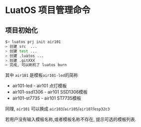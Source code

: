 # LuatOS 项目管理命令

## 项目初始化

```bash
$> luatos prj init air101
> 创建 src  ...
> 创建 test ...
> 创建 .luatos ...
> 创建 .gitXXX
> 完成, 可以刷机了 luatos burn
```

其中 `air101` 是模板`air101-led`的简称

* air101-led        - air101 点灯模板
* air101-ssd1306    - air101 SSD1306模板
* air101-st7735     - air101 ST7735模板

同理, `air101` 可以换成 `air103`/`air105`/`air107`/`esp32c3`

若用户没有输入模板名称,或者模板名称不存在, 提示可选的模板列表.
